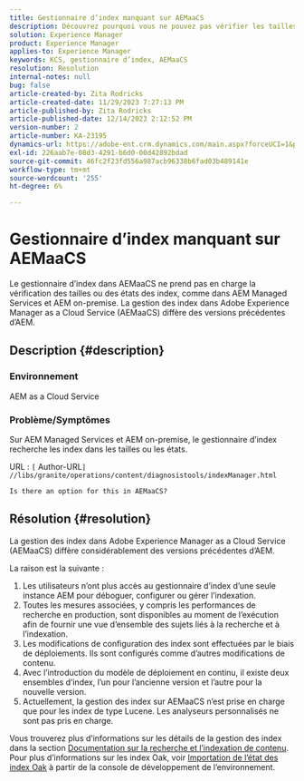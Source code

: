 ```yaml
---
title: Gestionnaire d’index manquant sur AEMaaCS
description: Découvrez pourquoi vous ne pouvez pas vérifier les tailles ou les états des index à l’aide du gestionnaire d’index dans AEMaaCS.
solution: Experience Manager
product: Experience Manager
applies-to: Experience Manager
keywords: KCS, gestionnaire d’index, AEMaaCS
resolution: Resolution
internal-notes: null
bug: false
article-created-by: Zita Rodricks
article-created-date: 11/29/2023 7:27:13 PM
article-published-by: Zita Rodricks
article-published-date: 12/14/2023 2:12:52 PM
version-number: 2
article-number: KA-23195
dynamics-url: https://adobe-ent.crm.dynamics.com/main.aspx?forceUCI=1&pagetype=entityrecord&etn=knowledgearticle&id=ada44648-ed8e-ee11-8179-6045bd006793
exl-id: 226aab7e-08d3-4291-b6d0-00d42892bdad
source-git-commit: 46fc2f23fd556a987acb96338b6fad03b489141e
workflow-type: tm+mt
source-wordcount: '255'
ht-degree: 6%

---
```


# Gestionnaire d’index manquant sur AEMaaCS


Le gestionnaire d’index dans AEMaaCS ne prend pas en charge la vérification des tailles ou des états des index, comme dans AEM Managed Services et AEM on-premise. La gestion des index dans Adobe Experience Manager as a Cloud Service (AEMaaCS) diffère des versions précédentes d’AEM.

## Description {#description}


### Environnement

AEM as a Cloud Service

### Problème/Symptômes

Sur AEM Managed Services et AEM on-premise, le gestionnaire d’index recherche les index dans les tailles ou les états.

URL : `[` Author-URL`]` `//libs/granite/operations/content/diagnosistools/indexManager.html`

`Is there an option for this in AEMaaCS?`




## Résolution {#resolution}


La gestion des index dans Adobe Experience Manager as a Cloud Service (AEMaaCS) diffère considérablement des versions précédentes d’AEM.

La raison est la suivante :

1. Les utilisateurs n’ont plus accès au gestionnaire d’index d’une seule instance AEM pour déboguer, configurer ou gérer l’indexation.
2. Toutes les mesures associées, y compris les performances de recherche en production, sont disponibles au moment de l’exécution afin de fournir une vue d’ensemble des sujets liés à la recherche et à l’indexation.
3. Les modifications de configuration des index sont effectuées par le biais de déploiements. Ils sont configurés comme d’autres modifications de contenu.
4. Avec l’introduction du modèle de déploiement en continu, il existe deux ensembles d’index, l’un pour l’ancienne version et l’autre pour la nouvelle version.
5. Actuellement, la gestion des index sur AEMaaCS n’est prise en charge que pour les index de type Lucene. Les analyseurs personnalisés ne sont pas pris en charge.


Vous trouverez plus d’informations sur les détails de la gestion des index dans la section [Documentation sur la recherche et l’indexation de contenu](https://experienceleague.adobe.com/docs/experience-manager-cloud-service/content/operations/indexing.html?lang=fr). Pour plus d’informations sur les index Oak, voir [Importation de l’état des index Oak](https://experienceleague.adobe.com/docs/experience-manager-learn/cloud-service/debugging/debugging-aem-as-a-cloud-service/developer-console.html?lang=en#oak-indexes) à partir de la console de développement de l’environnement.

